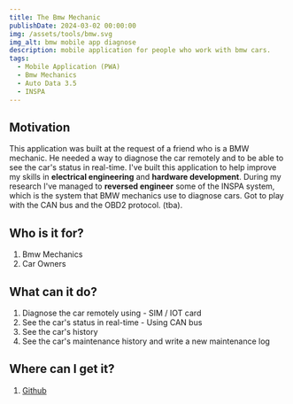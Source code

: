 ```yaml
---
title: The Bmw Mechanic
publishDate: 2024-03-02 00:00:00
img: /assets/tools/bmw.svg
img_alt: bmw mobile app diagnose
description: mobile application for people who work with bmw cars.
tags:
  - Mobile Application (PWA)
  - Bmw Mechanics
  - Auto Data 3.5
  - INSPA
---
```


## Motivation
This application was built at the request of a friend who is a BMW mechanic. 
He needed a way to diagnose the car remotely and to be able to see the car's status in real-time.
I've built this application to help improve my skills in **electrical engineering** and **hardware development**.
During my research I've managed to **reversed engineer** some of the INSPA system, which is the system that BMW mechanics use to diagnose cars.
Got to play with the CAN bus and the OBD2 protocol. (tba).


## Who is it for?
1. Bmw Mechanics
2. Car Owners


## What can it do?
1. Diagnose the car remotely using - SIM / IOT card
2. See the car's status in real-time - Using CAN bus
3. See the car's history
4. See the car's maintenance history and write a new maintenance log



## Where can I get it?
1. [Github](https://github.com/izdrail/thebmwmechanic.co.uk)